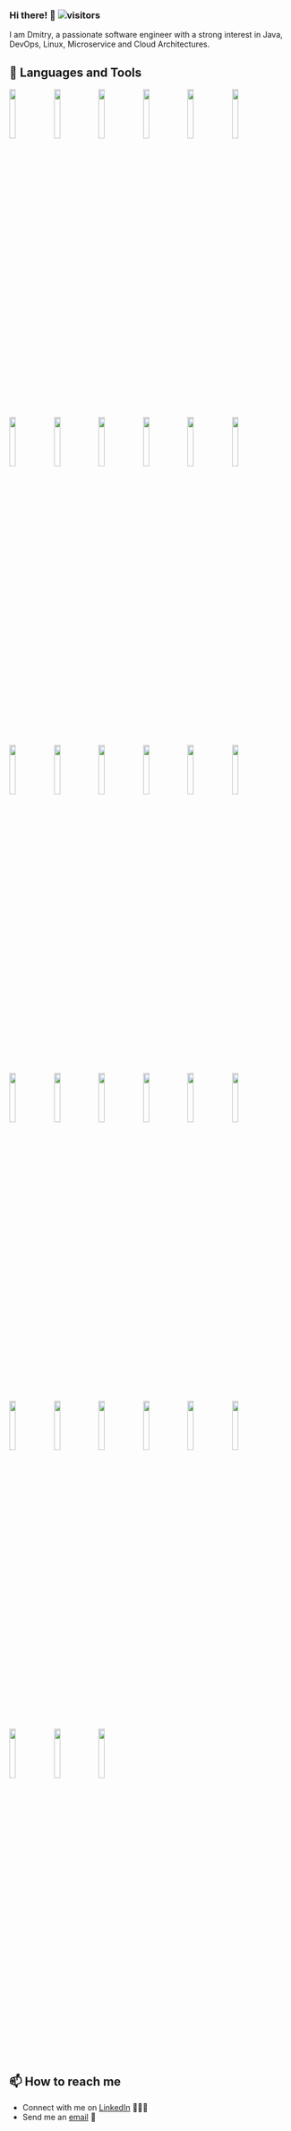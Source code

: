 ### Hi there! 👋 ![visitors](https://visitor-badge.glitch.me/badge?page_id=rakovets)

I am Dmitry, a passionate software engineer with a strong interest in Java, DevOps, Linux, Microservice and Cloud Architectures.

## 🧰 Languages and Tools

<p>
    <img width="15%" src="https://www.vectorlogo.zone/logos/java/java-ar21.svg" />
    <img width="15%" src="https://www.vectorlogo.zone/logos/javascript/javascript-ar21.svg" />
    <img width="15%" src="https://www.vectorlogo.zone/logos/gnu_bash/gnu_bash-ar21.svg" />
    <img width="15%" src="https://www.vectorlogo.zone/logos/golang/golang-ar21.svg" />
    <img width="15%" src="https://www.vectorlogo.zone/logos/springio/springio-ar21.svg" />
    <img width="15%" src="https://www.vectorlogo.zone/logos/hibernate/hibernate-ar21.svg" />
    <img width="15%" src="https://www.vectorlogo.zone/logos/apache_tomcat/apache_tomcat-ar21.svg" />
    <img width="15%" src="https://www.vectorlogo.zone/logos/openapis/openapis-ar21.svg" />
    <img width="15%" src="https://www.vectorlogo.zone/logos/getpostman/getpostman-ar21.svg" />
    <img width="15%" src="https://www.vectorlogo.zone/logos/jetbrains/jetbrains-ar21.svg" />
    <img width="15%" src="https://www.vectorlogo.zone/logos/git-scm/git-scm-ar21.svg" />
    <img width="15%" src="https://www.vectorlogo.zone/logos/gitlab/gitlab-ar21.svg" />
    <img width="15%" src="https://www.vectorlogo.zone/logos/github/github-ar21.svg" />
    <img width="15%" src="https://www.vectorlogo.zone/logos/jenkins/jenkins-ar21.svg" />
    <img width="15%" src="https://www.vectorlogo.zone/logos/jfrog/jfrog-ar21.svg" />
    <img width="15%" src="https://www.vectorlogo.zone/logos/fluentd/fluentd-ar21.svg" />
    <img width="15%" src="https://www.vectorlogo.zone/logos/elasticco_kibana/elasticco_kibana-ar21.svg" />
    <img width="15%" src="https://www.vectorlogo.zone/logos/grafana/grafana-ar21.svg" />
    <img width="15%" src="https://www.vectorlogo.zone/logos/elastic/elastic-ar21.svg" />
    <img width="15%" src="https://www.vectorlogo.zone/logos/postgresql/postgresql-ar21.svg" />
    <img width="15%" src="https://www.vectorlogo.zone/logos/mariadb/mariadb-ar21.svg" />
    <img width="15%" src="https://www.vectorlogo.zone/logos/mysql/mysql-ar21.svg" />
    <img width="15%" src="https://www.vectorlogo.zone/logos/linux/linux-ar21.svg" />
    <img width="15%" src="https://www.vectorlogo.zone/logos/ubuntu/ubuntu-ar21.svg" />
    <img width="15%" src="https://www.vectorlogo.zone/logos/centos/centos-ar21.svg" />
    <img width="15%" src="https://www.vectorlogo.zone/logos/amazon_aws/amazon_aws-ar21.svg" />
    <img width="15%" src="https://www.vectorlogo.zone/logos/kubernetes/kubernetes-ar21.svg" />
    <img width="15%" src="https://www.vectorlogo.zone/logos/helmsh/helmsh-ar21.svg" />
    <img width="15%" src="https://www.vectorlogo.zone/logos/docker/docker-ar21.svg" />
    <img width="15%" src="https://www.vectorlogo.zone/logos/npmjs/npmjs-ar21.svg" />
    <img width="15%" src="https://www.vectorlogo.zone/logos/w3_html5/w3_html5-ar21.svg" />
    <img width="15%" src="https://www.vectorlogo.zone/logos/netlifyapp_watercss/netlifyapp_watercss-ar21.svg" />
    <img width="15%" src="https://www.vectorlogo.zone/logos/getbootstrap/getbootstrap-ar21.svg" />
</p>

## 📫 How to reach me

- Connect with me on [LinkedIn](https://www.linkedin.com/in/rakovets/) 👨🏻‍💻
- Send me an [email](mailto:dmitryrakovets@gmail.com) 📧
